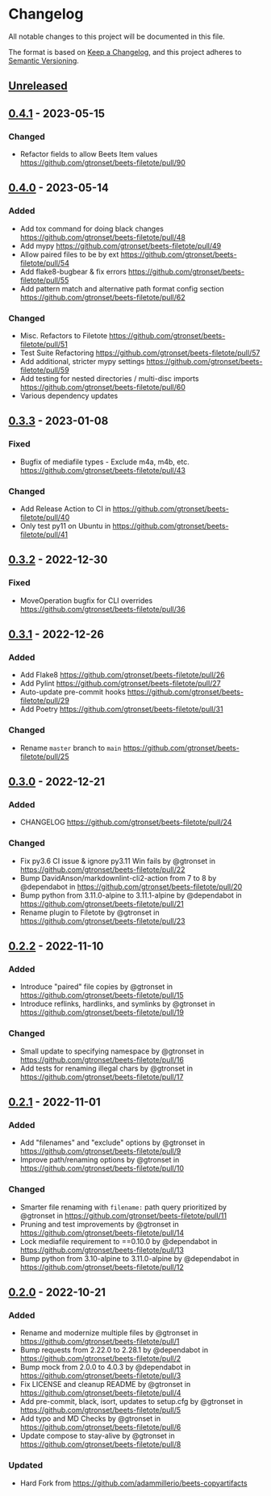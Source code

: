 <!-- markdownlint-configure-file { "MD024": { "siblings_only": true } } -->

# Changelog

All notable changes to this project will be documented in this file.

The format is based on [Keep a Changelog](https://keepachangelog.com/en/1.0.0/),
and this project adheres to [Semantic Versioning](https://semver.org/spec/v2.0.0.html).

## [Unreleased]

## [0.4.1] - 2023-05-15

### Changed

- Refactor fields to allow Beets Item values <https://github.com/gtronset/beets-filetote/pull/90>

## [0.4.0] - 2023-05-14

### Added

- Add tox command for doing black changes <https://github.com/gtronset/beets-filetote/pull/48>
- Add mypy <https://github.com/gtronset/beets-filetote/pull/49>
- Allow paired files to be by ext <https://github.com/gtronset/beets-filetote/pull/54>
- Add flake8-bugbear & fix errors <https://github.com/gtronset/beets-filetote/pull/55>
- Add pattern match and alternative path format config section <https://github.com/gtronset/beets-filetote/pull/62>

### Changed

- Misc. Refactors to Filetote <https://github.com/gtronset/beets-filetote/pull/51>
- Test Suite Refactoring <https://github.com/gtronset/beets-filetote/pull/57>
- Add additional, stricter mypy settings <https://github.com/gtronset/beets-filetote/pull/59>
- Add testing for nested directories / multi-disc imports <https://github.com/gtronset/beets-filetote/pull/60>
- Various dependency updates

## [0.3.3] - 2023-01-08

### Fixed

- Bugfix of mediafile types - Exclude m4a, m4b, etc. <https://github.com/gtronset/beets-filetote/pull/43>

### Changed

- Add Release Action to CI in <https://github.com/gtronset/beets-filetote/pull/40>
- Only test py11 on Ubuntu in <https://github.com/gtronset/beets-filetote/pull/41>

## [0.3.2] - 2022-12-30

### Fixed

- MoveOperation bugfix for CLI overrides <https://github.com/gtronset/beets-filetote/pull/36>

## [0.3.1] - 2022-12-26

### Added

- Add Flake8 <https://github.com/gtronset/beets-filetote/pull/26>
- Add Pylint <https://github.com/gtronset/beets-filetote/pull/27>
- Auto-update pre-commit hooks <https://github.com/gtronset/beets-filetote/pull/29>
- Add Poetry <https://github.com/gtronset/beets-filetote/pull/31>

### Changed

- Rename `master` branch to `main` <https://github.com/gtronset/beets-filetote/pull/25>

## [0.3.0] - 2022-12-21

### Added

- CHANGELOG <https://github.com/gtronset/beets-filetote/pull/24>

### Changed

- Fix py3.6 CI issue & ignore py3.11 Win fails by @gtronset in <https://github.com/gtronset/beets-filetote/pull/22>
- Bump DavidAnson/markdownlint-cli2-action from 7 to 8 by @dependabot in <https://github.com/gtronset/beets-filetote/pull/20>
- Bump python from 3.11.0-alpine to 3.11.1-alpine by @dependabot in <https://github.com/gtronset/beets-filetote/pull/21>
- Rename plugin to Filetote by @gtronset in <https://github.com/gtronset/beets-filetote/pull/23>

## [0.2.2] - 2022-11-10

### Added

- Introduce "paired" file copies by @gtronset in <https://github.com/gtronset/beets-filetote/pull/15>
- Introduce reflinks, hardlinks, and symlinks by @gtronset in <https://github.com/gtronset/beets-filetote/pull/19>

### Changed

- Small update to specifying namespace by @gtronset in <https://github.com/gtronset/beets-filetote/pull/16>
- Add tests for renaming illegal chars by @gtronset in <https://github.com/gtronset/beets-filetote/pull/17>

## [0.2.1] - 2022-11-01

### Added

- Add "filenames" and "exclude" options by @gtronset in <https://github.com/gtronset/beets-filetote/pull/9>
- Improve path/renaming options by @gtronset in <https://github.com/gtronset/beets-filetote/pull/10>

### Changed

- Smarter file renaming with `filename:` path query prioritized by @gtronset in <https://github.com/gtronset/beets-filetote/pull/11>
- Pruning and test improvements by @gtronset in <https://github.com/gtronset/beets-filetote/pull/14>
- Lock mediafile requirement to ==0.10.0 by @dependabot in <https://github.com/gtronset/beets-filetote/pull/13>
- Bump python from 3.10-alpine to 3.11.0-alpine by @dependabot in <https://github.com/gtronset/beets-filetote/pull/12>

## [0.2.0] - 2022-10-21

### Added

- Rename and modernize multiple files by @gtronset in <https://github.com/gtronset/beets-filetote/pull/1>
- Bump requests from 2.22.0 to 2.28.1 by @dependabot in <https://github.com/gtronset/beets-filetote/pull/2>
- Bump mock from 2.0.0 to 4.0.3 by @dependabot in <https://github.com/gtronset/beets-filetote/pull/3>
- Fix LICENSE and cleanup README by @gtronset in <https://github.com/gtronset/beets-filetote/pull/4>
- Add pre-commit, black, isort, updates to setup.cfg by @gtronset in <https://github.com/gtronset/beets-filetote/pull/5>
- Add typo and MD Checks by @gtronset in <https://github.com/gtronset/beets-filetote/pull/6>
- Update compose to stay-alive by @gtronset in <https://github.com/gtronset/beets-filetote/pull/8>

### Updated

- Hard Fork from <https://github.com/adammillerio/beets-copyartifacts>

<!-- Release Links -->

[unreleased]: https://github.com/gtronset/beets-filetote/compare/v0.4.1...HEAD
[0.4.1]: https://github.com/gtronset/beets-filetote/releases/tag/v0.4.1
[0.4.0]: https://github.com/gtronset/beets-filetote/releases/tag/v0.4.0
[0.3.3]: https://github.com/gtronset/beets-filetote/releases/tag/v0.3.3
[0.3.2]: https://github.com/gtronset/beets-filetote/releases/tag/v0.3.2
[0.3.1]: https://github.com/gtronset/beets-filetote/releases/tag/v0.3.1
[0.3.0]: https://github.com/gtronset/beets-filetote/releases/tag/v0.3.0
[0.2.2]: https://github.com/gtronset/beets-filetote/releases/tag/v0.2.2
[0.2.1]: https://github.com/gtronset/beets-filetote/releases/tag/v0.2.1
[0.2.0]: https://github.com/gtronset/beets-filetote/releases/tag/v0.2.0
